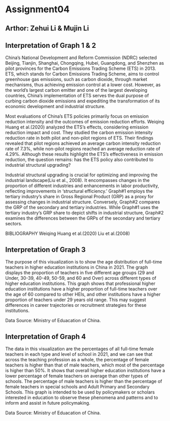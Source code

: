 # Assignment04
## Arthor: Zehui Li & Mujin Li
## Interpretation of Graph 1 & 2
China’s National Development and Reform Commission (NDRC) selected Beijing, Tianjin, Shanghai, Chongqing, Hubei, Guangdong, and Shenzhen as pilot provinces for the Carbon Emissions Trading Scheme (ETS) in 2013. ETS, which stands for Carbon Emissions Trading Scheme, aims to control greenhouse gas emissions, such as carbon dioxide, through market mechanisms, thus achieving emission control at a lower cost. However, as the world’s largest carbon emitter and one of the largest developing countries, China’s implementation of ETS serves the dual purpose of curbing carbon dioxide emissions and expediting the transformation of its economic development and industrial structure.

Most evaluations of China’s ETS policies primarily focus on emission reduction intensity and the outcomes of emission reduction efforts. Weiqing Huang et al.(2020) analyzed the ETS’s effects, considering emission reduction impact and cost. They studied the carbon emission intensity reduction rate in both pilot and non-pilot regions of ETS. Their findings revealed that pilot regions achieved an average carbon intensity reduction rate of 7.3%, while non-pilot regions reached an average reduction rate of 4.29%. Although these results highlight the ETS’s effectiveness in emission reduction, the question remains: has the ETS policy also contributed to industrial structural upgrading?

Industrial structural upgrading is crucial for optimizing and improving the industrial landscape(Liu et al., 2008). It encompasses changes in the proportion of different industries and enhancements in labor productivity, reflecting improvements in ‘structural efficiency.’ Graph#1 employs the tertiary industry’s share in Gross Regional Product (GRP) as a proxy for assessing changes in industrial structure. Conversely, Graph#2 compares the GRP of the secondary and tertiary industries. While Graph#1 uses the tertiary industry’s GRP share to depict shifts in industrial structure, Graph#2 examines the differences between the GRPs of the secondary and tertiary sectors.

BIBLIOGRAPHY Weiqing Huang et al.(2020) Liu et al.(2008)

## Interpretation of Graph 3

The purpose of this visualization is to show the age distribution of full-time teachers in higher education institutions in China in 2021. The graph displays the proportion of teachers in five different age groups (29 and Under, 30-39, 40-49, 50-59, and 60 and Over) across different types of higher education institutions. This graph shows that professional higher education institutions have a higher proportion of full-time teachers over the age of 60 compared to other HEIs, and other institutions have a higher proportion of teachers under 29 years old range. This may suggest differences in career trajectories or recruitment strategies for these institutions.

Data Source: Ministry of Eduacation of China.

## Interpretation of Graph 4

The data in this visualization are the percentages of all full-time female teachers in each type and level of school in 2021, and we can see that across the teaching profession as a whole, the percentage of female teachers is higher than that of male teachers, which most of the percentage is higher than 50%. It shows that overall higher education institutions have a lower percentage of female teachers on average than other types of schools. The percentage of male teachers is higher than the percentage of female teachers in special schools and Adult Primary and Secondary Schools. This graph is intended to be used by policymakers or scholars interested in education to observe these phenomena and patterns and to inform and assist in future policymaking.

Data Source: Ministry of Eduacation of China.

